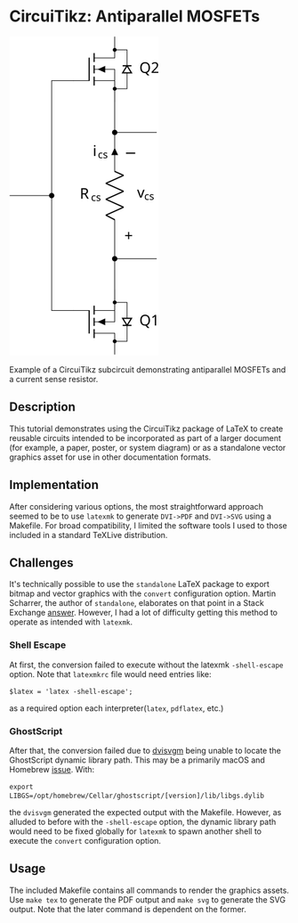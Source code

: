# CircuiTikz: Antiparallel MOSFETs

![image info](example.svg "SVG output")

Example of a CircuiTikz subcircuit demonstrating antiparallel MOSFETs and a current sense resistor.

## Description

This tutorial demonstrates using the CircuiTikz package of LaTeX to create
reusable circuits intended to be incorporated as part of a larger document 
(for example, a paper, poster, or system diagram) or as a standalone vector
graphics asset for use in other documentation formats.

## Implementation

After considering various options, the most straightforward approach seemed
to be to use `latexmk` to generate `DVI->PDF` and `DVI->SVG` using a Makefile.
For broad compatibility, I limited the software tools I used to those included
in a standard TeXLive distribution.

## Challenges

It's technically possible to use the `standalone` LaTeX package to export
bitmap and vector graphics with the `convert` configuration option. Martin
Scharrer, the author of `standalone`, elaborates on that point in a Stack
Exchange [answer](https://tex.stackexchange.com/a/51766). However, I had a
lot of difficulty getting this method to operate as intended with `latexmk`.

### Shell Escape
At first, the conversion failed to execute without the latexmk `-shell-escape`
option. Note that `latexmkrc` file would need entries like:

```
$latex = 'latex -shell-escape';
```

as a required option each interpreter(`latex`, `pdflatex`, etc.)

### GhostScript

After that, the conversion failed due to [dvisvgm](https://dvisvgm.de) being
unable to locate the GhostScript dynamic library path. This may be a primarily
macOS and Homebrew [issue](https://tex.stackexchange.com/a/559650). With:

```
export LIBGS=/opt/homebrew/Cellar/ghostscript/[version]/lib/libgs.dylib
```

the `dvisvgm` generated the expected output with the Makefile. However,
as alluded to before with the `-shell-escape` option, the dynamic library
path would need to be fixed globally for `latexmk` to spawn another shell
to execute the `convert` configuration option.

## Usage

The included Makefile contains all commands to render the graphics assets.
Use `make tex` to generate the PDF output and `make svg` to generate the SVG
output. Note that the later command is dependent on the former.